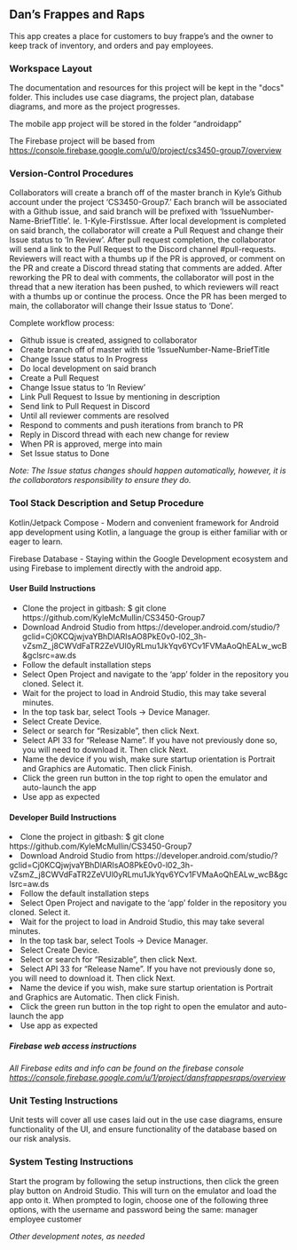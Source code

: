 <H2>Dan’s Frappes and Raps</H2>

This app creates a place for customers to buy frappe’s and the owner to keep track of inventory, and orders and pay employees.

<H3>Workspace Layout</H3>

The documentation and resources for this project will be kept in the "docs" folder. This includes use case diagrams, the project plan, database diagrams, and more as the project progresses.

The mobile app project will be stored in the folder “androidapp”

The Firebase project will be based from https://console.firebase.google.com/u/0/project/cs3450-group7/overview


<H3>Version-Control Procedures</H3>

Collaborators will create a branch off of the master branch in Kyle’s Github account under the project ‘CS3450-Group7.’ Each branch will be associated with a Github issue, and said branch will be prefixed with ‘IssueNumber-Name-BriefTitle’. Ie. 1-Kyle-FirstIssue. After local development is completed on said branch, the collaborator will create a Pull Request and change their Issue status to ‘In Review’. After pull request completion, the collaborator will send a link to the Pull Request to the Discord channel #pull-requests. Reviewers will react with a thumbs up if the PR is approved, or comment on the PR and create a Discord thread stating that comments are added. After reworking the PR to deal with comments, the collaborator will post in the thread that a new iteration has been pushed, to which reviewers will react with a thumbs up or continue the process. Once the PR has been merged to main, the collaborator will change their Issue status to ‘Done’.

Complete workflow process:
<li>Github issue is created, assigned to collaborator</li>
<li>Create branch off of master with title ‘IssueNumber-Name-BriefTitle</li>
<li>Change Issue status to In Progress</li>
<li>Do local development on said branch</li>
<li>Create a Pull Request</li>
<li>Change Issue status to ‘In Review’</li>
<li>Link Pull Request to Issue by mentioning in description</li>
<li>Send link to Pull Request in Discord</li>
<li>Until all reviewer comments are resolved</li>
<li>Respond to comments and push iterations from branch to PR</li>
<li>Reply in Discord thread with each new change for review</li>
<li>When PR is approved, merge into main</li>
<li>Set Issue status to Done</li>

*Note: The Issue status changes should happen automatically, however, it is the collaborators responsibility to ensure they do.*


<H3>Tool Stack Description and Setup Procedure</H3>

Kotlin/Jetpack Compose - Modern and convenient framework for Android app development using Kotlin, a language the group is either familiar with or eager to learn. 

Firebase Database - Staying within the Google Development ecosystem and using Firebase to implement directly with the android app.

<H4>User Build Instructions</H4>

<ul>
  <li>Clone the project in gitbash: $ git clone https://github.com/KyleMcMullin/CS3450-Group7</li>
  <li>Download Android Studio from https://developer.android.com/studio/?gclid=Cj0KCQjwjvaYBhDlARIsAO8PkE0v0-l02_3h-vZsmZ_j8CWVdFaTR2ZeVUl0yRLmu1JkYqv6YCv1FVMaAoQhEALw_wcB&gclsrc=aw.ds</li>
  <li>Follow the default installation steps</li>
  <li>Select Open Project and navigate to the ‘app’ folder in the repository you cloned. Select it.</li>
  <li>Wait for the project to load in Android Studio, this may take several minutes.</li>
  <li>In the top task bar, select Tools -> Device Manager.</li>
  <li>Select Create Device.</li>
  <li>Select or search for “Resizable”, then click Next.</li>
  <li>Select API 33 for “Release Name”. If you have not previously done so, you will need to download it. Then click Next.</li>
  <li>Name the device if you wish, make sure startup orientation is Portrait and Graphics are Automatic. Then click Finish.</li>
  <li>Click the green run button in the top right to open the emulator and auto-launch the app</li>
  <li>Use app as expected</li>
</ul>
<H4> Developer Build Instructions </H4>

  <li>Clone the project in gitbash: $ git clone https://github.com/KyleMcMullin/CS3450-Group7</li>
  <li>Download Android Studio from https://developer.android.com/studio/?gclid=Cj0KCQjwjvaYBhDlARIsAO8PkE0v0-l02_3h-vZsmZ_j8CWVdFaTR2ZeVUl0yRLmu1JkYqv6YCv1FVMaAoQhEALw_wcB&gclsrc=aw.ds</li>
  <li>Follow the default installation steps</li>
  <li>Select Open Project and navigate to the ‘app’ folder in the repository you cloned. Select it.</li>
  <li>Wait for the project to load in Android Studio, this may take several minutes.</li>
  <li>In the top task bar, select Tools -> Device Manager.</li>
  <li>Select Create Device.</li>
  <li>Select or search for “Resizable”, then click Next.</li>
  <li>Select API 33 for “Release Name”. If you have not previously done so, you will need to download it. Then click Next.</li>
  <li>Name the device if you wish, make sure startup orientation is Portrait and Graphics are Automatic. Then click Finish.</li>
  <li>Click the green run button in the top right to open the emulator and auto-launch the app</li>
  <li>Use app as expected</li>
</ul>

<H5>Firebase web access instructions</H5>

*All Firebase edits and info can be found on the firebase console
https://console.firebase.google.com/u/1/project/dansfrappesraps/overview*

<H3>Unit Testing Instructions</H3>

Unit tests will cover all use cases laid out in the use case diagrams, ensure functionality of the UI, and ensure functionality of the database based on our risk analysis.

<H3>System Testing Instructions</H3>

Start the program by following the setup instructions, then click the green play button on Android Studio. This will turn on the emulator and load the app onto it. When prompted to login, choose one of the following three options, with the username and password being the same:
manager
employee
customer


*Other development notes, as needed*

